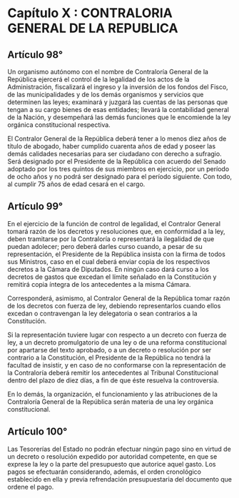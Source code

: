# Capítulo X : CONTRALORIA GENERAL DE LA REPUBLICA

## Artículo 98°

Un organismo autónomo con el nombre de Contraloría General de la
República ejercerá el control de la legalidad de los actos de la
Administración, fiscalizará el ingreso y la inversión de los fondos del
Fisco, de las municipalidades y de los demás organismos y servicios que
determinen las leyes; examinará y juzgará las cuentas de las personas
que tengan a su cargo bienes de esas entidades; llevará la contabilidad
general de la Nación, y desempeñará las demás funciones que le
encomiende la ley orgánica constitucional respectiva.

El Contralor General de la República deberá tener a lo menos diez años
de título de abogado, haber cumplido cuarenta años de edad y poseer las
demás calidades necesarias para ser ciudadano con derecho a sufragio.
Será designado por el Presidente de la República con acuerdo del Senado
adoptado por los tres quintos de sus miembros en ejercicio, por un
período de ocho años y no podrá ser designado para el período siguiente.
Con todo, al cumplir 75 años de edad cesará en el cargo.

## Artículo 99°

En el ejercicio de la función de control de legalidad, el Contralor
General tomará razón de los decretos y resoluciones que, en conformidad
a la ley, deben tramitarse por la Contraloría o representará la
ilegalidad de que puedan adolecer; pero deberá darles curso cuando, a
pesar de su representación, el Presidente de la República insista con la
firma de todos sus Ministros, caso en el cual deberá enviar copia de los
respectivos decretos a la Cámara de Diputados. En ningún caso dará curso
a los decretos de gastos que excedan el límite señalado en la
Constitución y remitirá copia íntegra de los antecedentes a la misma
Cámara.

Corresponderá, asimismo, al Contralor General de la República tomar
razón de los decretos con fuerza de ley, debiendo representarlos cuando
ellos excedan o contravengan la ley delegatoria o sean contrarios a la
Constitución.

Si la representación tuviere lugar con respecto a un decreto con fuerza
de ley, a un decreto promulgatorio de una ley o de una reforma
constitucional por apartarse del texto aprobado, o a un decreto o
resolución por ser contrario a la Constitución, el Presidente de la
República no tendrá la facultad de insistir, y en caso de no conformarse
con la representación de la Contraloría deberá remitir los antecedentes
al Tribunal Constitucional dentro del plazo de diez días, a fin de que
éste resuelva la controversia.

En lo demás, la organización, el funcionamiento y las atribuciones de la
Contraloría General de la República serán materia de una ley orgánica
constitucional.

## Artículo 100°

Las Tesorerías del Estado no podrán efectuar ningún pago sino en virtud
de un decreto o resolución expedido por autoridad competente, en que se
exprese la ley o la parte del presupuesto que autorice aquel gasto. Los
pagos se efectuarán considerando, además, el orden cronológico
establecido en ella y previa refrendación presupuestaria del documento
que ordene el pago.

